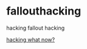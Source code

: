 # fallouthacking
hacking fallout hacking

[hacking what now?](http://fallout.wikia.com/wiki/Terminal)
